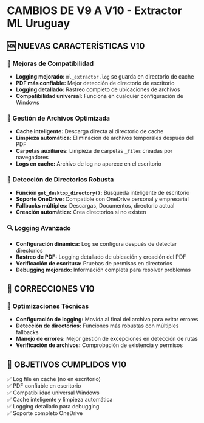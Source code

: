 # CAMBIOS DE V9 A V10 - Extractor ML Uruguay

## 🆕 **NUEVAS CARACTERÍSTICAS V10**


### 🔧 **Mejoras de Compatibilidad**
- **Logging mejorado:** `ml_extractor.log` se guarda en directorio de cache
- **PDF más confiable:** Mejor detección de directorio de escritorio
- **Logging detallado:** Rastreo completo de ubicaciones de archivos
- **Compatibilidad universal:** Funciona en cualquier configuración de Windows

### 📁 **Gestión de Archivos Optimizada**
- **Cache inteligente:** Descarga directa al directorio de cache
- **Limpieza automática:** Eliminación de archivos temporales después del PDF
- **Carpetas auxiliares:** Limpieza de carpetas `_files` creadas por navegadores
- **Logs en cache:** Archivo de log no aparece en el escritorio

### 🎯 **Detección de Directorios Robusta**
- **Función `get_desktop_directory()`:** Búsqueda inteligente de escritorio
- **Soporte OneDrive:** Compatible con OneDrive personal y empresarial
- **Fallbacks múltiples:** Descargas, Documentos, directorio actual
- **Creación automática:** Crea directorios si no existen

### 🔍 **Logging Avanzado**
- **Configuración dinámica:** Log se configura después de detectar directorios
- **Rastreo de PDF:** Logging detallado de ubicación y creación del PDF
- **Verificación de escritura:** Pruebas de permisos en directorios
- **Debugging mejorado:** Información completa para resolver problemas

## 🐛 **CORRECCIONES V10**

### 🔧 **Optimizaciones Técnicas**
- **Configuración de logging:** Movida al final del archivo para evitar errores
- **Detección de directorios:** Funciones más robustas con múltiples fallbacks
- **Manejo de errores:** Mejor gestión de excepciones en detección de rutas
- **Verificación de archivos:** Comprobación de existencia y permisos


## 🎯 **OBJETIVOS CUMPLIDOS V10**
✅ Log file en cache (no en escritorio)  
✅ PDF confiable en escritorio  
✅ Compatibilidad universal Windows  
✅ Cache inteligente y limpieza automática  
✅ Logging detallado para debugging  
✅ Soporte completo OneDrive  

